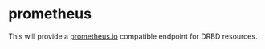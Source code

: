 # prometheus

This will provide a [prometheus.io](https://prometheus.io) compatible endpoint
for DRBD resources.
